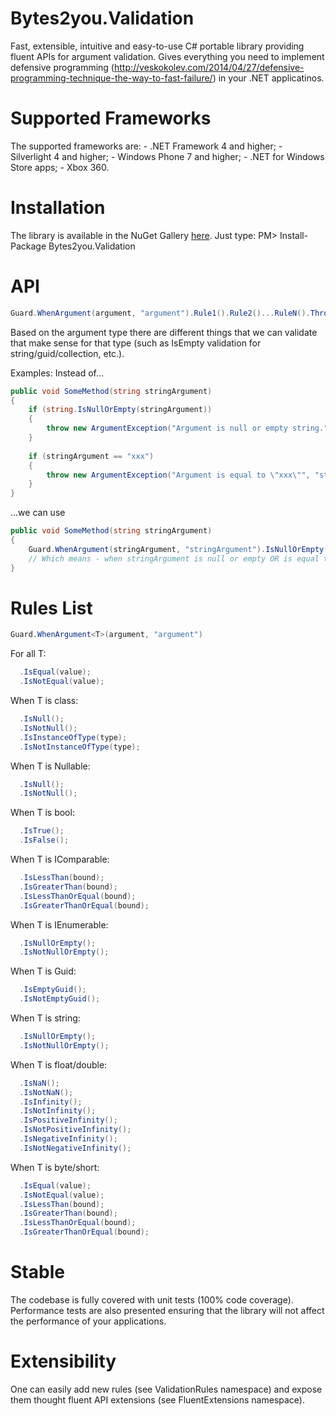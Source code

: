 Bytes2you.Validation
==============
Fast, extensible, intuitive and easy-to-use C# portable library providing fluent APIs for argument validation. Gives everything you need to implement defensive programming (http://veskokolev.com/2014/04/27/defensive-programming-technique-the-way-to-fast-failure/) in your .NET applicatinos. 

Supported Frameworks
==============
The supported frameworks are:
    - .NET Framework 4 and higher; 
    - Silverlight 4 and higher; 
    - Windows Phone 7 and higher; 
    - .NET for Windows Store apps; 
    - Xbox 360.

Installation
==============
The library is available in the NuGet Gallery [here](https://www.nuget.org/packages/Bytes2you.Validation/). 
Just type: PM> Install-Package Bytes2you.Validation

API
==============
```cs
Guard.WhenArgument(argument, "argument").Rule1().Rule2()...RuleN().Throw();
```
Based on the argument type there are different things that we can validate that make sense for that type (such as IsEmpty validation for string/guid/collection, etc.).

Examples:
Instead of...

```cs
public void SomeMethod(string stringArgument)
{
    if (string.IsNullOrEmpty(stringArgument))
    {
        throw new ArgumentException("Argument is null or empty string.", "stringArgument");
    }
    
    if (stringArgument == "xxx")
    {
        throw new ArgumentException("Argument is equal to \"xxx\"", "stringArgument);
    }
}
```

...we can use
```cs
public void SomeMethod(string stringArgument)
{
    Guard.WhenArgument(stringArgument, "stringArgument").IsNullOrEmpty().IsEqual("xxx").Throw();
    // Which means - when stringArgument is null or empty OR is equal to "xxx" we should throw exception.
}
```

Rules List
==============
```cs
Guard.WhenArgument<T>(argument, "argument")
```

For all T:
```cs
  .IsEqual(value);
  .IsNotEqual(value);
```

When T is class:
```cs
  .IsNull();
  .IsNotNull();
  .IsInstanceOfType(type);
  .IsNotInstanceOfType(type);
```

When T is Nullable:
```cs
  .IsNull();
  .IsNotNull();
```

When T is bool:
```cs
  .IsTrue();
  .IsFalse();
```

When T is IComparable<T>:
```cs
  .IsLessThan(bound);
  .IsGreaterThan(bound);
  .IsLessThanOrEqual(bound);
  .IsGreaterThanOrEqual(bound);
```

When T is IEnumerable:
```cs
  .IsNullOrEmpty();
  .IsNotNullOrEmpty();
```

When T is Guid:
```cs
  .IsEmptyGuid();
  .IsNotEmptyGuid();
```

When T is string:
```cs
  .IsNullOrEmpty();
  .IsNotNullOrEmpty();
```

When T is float/double:
```cs
  .IsNaN();
  .IsNotNaN();
  .IsInfinity();
  .IsNotInfinity();
  .IsPositiveInfinity();
  .IsNotPositiveInfinity();
  .IsNegativeInfinity();
  .IsNotNegativeInfinity();
```

When T is byte/short:
```cs
  .IsEqual(value);
  .IsNotEqual(value);
  .IsLessThan(bound);
  .IsGreaterThan(bound);
  .IsLessThanOrEqual(bound);
  .IsGreaterThanOrEqual(bound);
```

Stable
==============
The codebase is fully covered with unit tests (100% code coverage). Performance tests are also presented ensuring that the library will not affect the performance of your applications.

Extensibility
==============
One can easily add new rules (see ValidationRules namespace) and expose them thought fluent API extensions (see FluentExtensions namespace).
